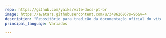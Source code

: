 ```yaml
---
repo: https://github.com/yaiks/vite-docs-pt-br
image: https://avatars.githubusercontent.com/u/34862686?s=96&v=4
description: "Repositório para tradução da documentação oficial do vite"
principal_language: Variados

---
```

